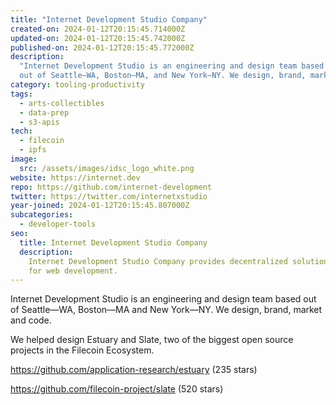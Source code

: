 ```yaml
---
title: "Internet Development Studio Company"
created-on: 2024-01-12T20:15:45.714000Z
updated-on: 2024-01-12T20:15:45.742000Z
published-on: 2024-01-12T20:15:45.772000Z
description:
  "Internet Development Studio is an engineering and design team based
  out of Seattle—WA, Boston—MA, and New York—NY. We design, brand, market, and code."
category: tooling-productivity
tags:
  - arts-collectibles
  - data-prep
  - s3-apis
tech:
  - filecoin
  - ipfs
image:
  src: /assets/images/idsc_logo_white.png
website: https://internet.dev
repo: https://github.com/internet-development
twitter: https://twitter.com/internetxstudio
year-joined: 2024-01-12T20:15:45.807000Z
subcategories:
  - developer-tools
seo:
  title: Internet Development Studio Company
  description:
    Internet Development Studio Company provides decentralized solutions
    for web development.
---
```


Internet Development Studio is an engineering and design team based out of Seattle—WA, Boston—MA and New York—NY. We design, brand, market and code.

We helped design Estuary and Slate, two of the biggest open source projects in the Filecoin Ecosystem.

<https://github.com/application-research/estuary> (235 stars)

<https://github.com/filecoin-project/slate> (520 stars)
